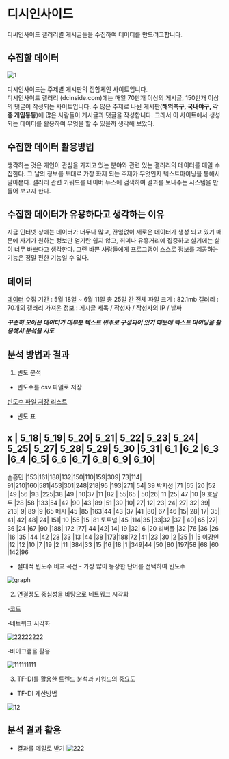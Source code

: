 # 디시인사이드  
디씨인사이드 갤러리별 게시글들을 수집하여 데이터를 만드려고합니다.

## 수집할 데이터
![1](https://user-images.githubusercontent.com/49008643/56280869-189c1d00-6146-11e9-97cf-b4af86e4119f.JPG)

디시인사이드는 주제별 게시판의 집합체인 사이트입니다.  
디시인사이드 갤러리 (dcinside.com)에는 매일 70만개 이상의 게시글, 150만개 이상의 댓글이 작성되는 사이트입니다. 
수 많은 주제로 나뉜 게시판(**해외축구, 국내야구, 각종 게임등등**)에 많은 사람들이 게시글과 댓글을 작성합니다.
그래서 이 사이트에서 생성되는 데이터를 활용하여 무엇을 할 수 있을까 생각해 보았다.

## 수집한 데이터 활용방법

생각하는 것은 개인이 관심을 가지고 있는 분야와 관련 있는 갤러리의 데이터를 매일 수집한다. 
그 날의 정보를 토대로 가장 화제 되는 주제가 무엇인지 텍스트마이닝을 통해서 알아본다.
갤러리 관련 키워드를 네이버 뉴스에 검색하여 결과를 보내주는 시스템을 만들어 보고자 한다. 


## 수집한 데이터가 유용하다고 생각하는 이유

지금 인터넷 상에는 데이터가 너무나 많고, 끊임없이 새로운 데이터가 생성 되고 있기 때문에 자기가 원하는 정보만 얻기란 쉽지 않고, 
취미나 유흥거리에 집중하고 살기에는 삶이 너무 바쁘다고 생각한다. 
그런 바쁜 사람들에게 프로그램이 스스로 정보를 제공하는 기능은 정말 편한 기능일 수 있다. 


## 데이터

[데이터]() 수집 기간 : 5월 18일 ~ 6월 11일 총 25일 간 
전체 파일 크기 : 82.1mb 
갤러리 : 70개의 갤러리 
가져온 정보 : 게시글 제목 / 작성자 / 작성자의 IP / 날짜 

***꾸준히 모아온 데이터가 대부분 텍스트 위주로 구성되어 있기 때문에 텍스트 마이닝을 활용해서 분석을 시도***

## 분석 방법과 결과

1. 빈도 분석  
 
- 빈도수를 csv 파일로 저장 
 
[빈도수 파일 저장 리스트](https://github.com/kmseob/ab12/tree/master/DC%20INSIDE/FIANL/final%20test%20data(%EB%B6%84%EC%84%9D%EA%B2%B0%EA%B3%BC)/1%EB%B9%88%EB%8F%84%EB%B6%84%EC%84%9D) 

- 빈도 표

x | 5_18|	5_19|	5_20|	5_21|	5_22|	5_23|	5_24|	5_25|	5_27|	5_28|	5_29|	5_30	|5_31|	6_1	|6_2	|6_3	|6_4	|6_5|	6_6	|6_7|	6_8|	6_9|	6_10|
-----------------------------------------------------------------------------------------------------
손흥민	|153|161|188|132|150|110|159|309|	73|114|	91|210|160|581|453|301|248|218|95	|193|271|	54|	39
박지성	|71 |65 |20 |52 |49 |56 |93	|225|38	|49 |	10|37	|11 |82 |	55|65 |	50|26|	11	|25|	47	|10  |9
호날두	|28 |58 |133|54 |42	|90	|43	|89	|51	|39	|10|	27|	12|	23|	24|	27|	32|	39|	213|	9|	89	|9	   |65
메시	  |45 |85 |163|44 |43	|37	|41	|80|	67	|46	|15|	28|	17|	35|	41|	42|	48|	24|	151|	10	|55	|15  |81
토트넘	|45 |114|35 |33|32	|37 |	40|	65	|27|	36	|24	|67	|90	|188|	172	|77|	44	|42|	14|	19	|32|	6	|20
리버풀	|32 |76 |36 |26 |16 |35 |44	|42 |28 |33 |13 |44 |38 |173|188|72 |41 |23 |30 |2  |35 |1  |5
이강인	|12 |12 |10 |7  |19 |2  |11	|384|33 |15 |16 |18 |1  |349|44 |50 |80 |197|58 |68 |60 |142|96

 
- 절대적 빈도수 비교 곡선 - 가장 많이 등장한 단어를 선택하여 빈도수
 
![graph](https://user-images.githubusercontent.com/49008643/59378651-c6672900-8d8f-11e9-8f82-84aad028ace0.JPG) 

2. 연결정도 중심성을 바탕으로 네트워크 시각화 

-[코드](https://github.com/kmseob/ab12/blob/master/DC%20INSIDE/FIANL/KoNLP%26wordcloud2.R) 
 
-네트워크 시각화 
 
![22222222](https://user-images.githubusercontent.com/49008643/59378838-3ecdea00-8d90-11e9-98c6-093b71612076.JPG) 



-바이그램을 활용 
 
![111111111](https://user-images.githubusercontent.com/49008643/59378862-48575200-8d90-11e9-8003-2cb683b68b27.JPG) 
 
 
 
3. TF-DI를 활용한 트렌드 분석과 키워드의 중요도
 
- TF-DI 계산방법 
 
![12](https://user-images.githubusercontent.com/49008643/59378580-9b7cd500-8d8f-11e9-94cc-6b53cfc82d9e.JPG) 
 
  
  


## 분석 결과 활용

- 결과를 메일로 받기
![222](https://user-images.githubusercontent.com/49008643/59378596-a59ed380-8d8f-11e9-9469-9e4e0a8deddd.JPG)


## 
